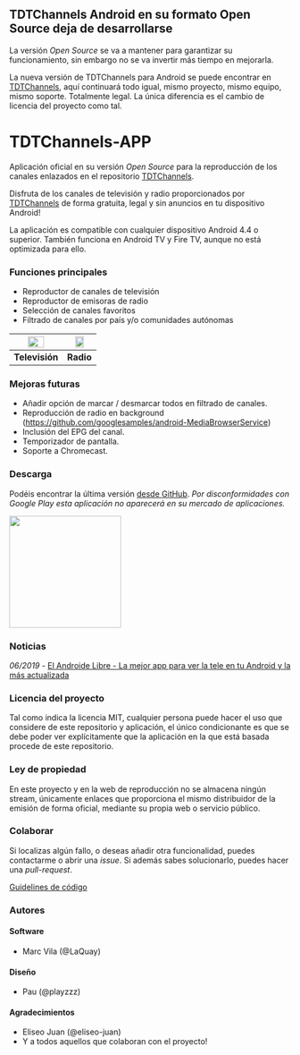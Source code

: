 ## TDTChannels Android en su formato Open Source deja de desarrollarse
La versión _Open Source_ se va a mantener para garantizar su funcionamiento, sin embargo no se va invertir más tiempo en mejorarla.

La nueva versión de TDTChannels para Android se puede encontrar en [TDTChannels](http://www.tdtchannels.com), aquí continuará todo igual, mismo proyecto, mismo equipo, mismo soporte. Totalmente legal. La única diferencia es el cambio de licencia del proyecto como tal.

# TDTChannels-APP
Aplicación oficial en su versión _Open Source_ para la reproducción de los canales enlazados en el repositorio [TDTChannels](https://github.com/LaQuay/TDTChannels/). 

Disfruta de los canales de televisión y radio proporcionados por [TDTChannels](https://github.com/LaQuay/TDTChannels/) de forma gratuita, legal y sin anuncios en tu dispositivo Android!

La aplicación es compatible con cualquier dispositivo Android 4.4 o superior. 
También funciona en Android TV y Fire TV, aunque no está optimizada para ello.

### Funciones principales
- Reproductor de canales de televisión
- Reproductor de emisoras de radio
- Selección de canales favoritos
- Filtrado de canales por país y/o comunidades autónomas

| <img src="https://raw.githubusercontent.com/LaQuay/TDTChannels-APP/master/extras/screenshot_tv_061.png" width="60%"> | <img src="https://raw.githubusercontent.com/LaQuay/TDTChannels-APP/master/extras/screenshot_radio_061.png" width="60%"> |
|:--------------:|:--------------:|
| **Televisión** | **Radio** |

### Mejoras futuras
- Añadir opción de marcar / desmarcar todos en filtrado de canales.
- Reproducción de radio en background (https://github.com/googlesamples/android-MediaBrowserService)
- Inclusión del EPG del canal.
- Temporizador de pantalla.
- Soporte a Chromecast.

### Descarga
Podéis encontrar la última versión [desde GitHub](https://github.com/LaQuay/TDTChannels-APP/releases/). *Por disconformidades con Google Play esta aplicación no aparecerá en su mercado de aplicaciones.*

<a href="https://github.com/LaQuay/TDTChannels-APP/releases/">
  <img src="https://user-images.githubusercontent.com/663460/26973090-f8fdc986-4d14-11e7-995a-e7c5e79ed925.png" width="200px">
</a>

### Noticias
*06/2019* - [El Androide Libre - La mejor app para ver la tele en tu Android y la más actualizada](https://elandroidelibre.elespanol.com/2019/06/mejor-app-ver-tele-android-mas-actualizada-apk.html)

### Licencia del proyecto
Tal como indica la licencia MIT, cualquier persona puede hacer el uso que considere de este repositorio y aplicación, el único condicionante es que se debe poder ver explícitamente que la aplicación en la que está basada procede de este repositorio.

### Ley de propiedad
En este proyecto y en la web de reproducción no se almacena ningún stream, únicamente enlaces que proporciona el mismo distribuidor de la emisión de forma oficial, mediante su propia web o servicio público. 

### Colaborar
Si localizas algún fallo, o deseas añadir otra funcionalidad, puedes contactarme o abrir una *issue*. Si además sabes solucionarlo, puedes hacer una *pull-request*.

[Guidelines de código](https://github.com/ribot/android-guidelines/blob/master/project_and_code_guidelines.md)

### Autores
#### Software
- Marc Vila (@LaQuay)

#### Diseño
- Pau (@playzzz)

#### Agradecimientos
- Eliseo Juan (@eliseo-juan)
- Y a todos aquellos que colaboran con el proyecto!
